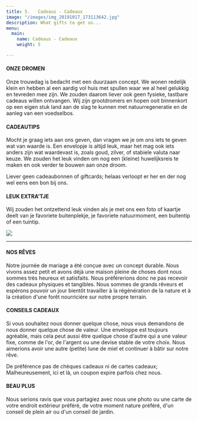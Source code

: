 ```yaml
---
title: 5.   Cadeaus - Cadeaux
image: "/images/img_20191017_173113642.jpg"
description: What gifts to get us...
menu:
  main:
    name: Cadeaus - Cadeaux
    weight: 5

---
```

#### ONZE DROMEN

Onze trouwdag is bedacht met een duurzaam concept. We wonen redelijk klein en hebben al een aardig vol huis met spullen waar we al heel gelukkig en tevreden mee zijn. We zouden daarom liever ook geen fysieke, tastbare cadeaus willen ontvangen. Wij zijn grootdromers en hopen ooit binnenkort op een eigen stuk land aan de slag te kunnen met natuurregeneratie en de aanleg van een voedselbos.

#### CADEAUTIPS

Mocht je graag iets aan ons geven, dan vragen we je om ons iets te geven wat van waarde is. Een envelopje is altijd leuk, maar het mag ook iets anders zijn wat waardevast is, zoals goud, zilver, of stabiele valuta naar keuze. We zouden het leuk vinden om nog een (kleine) huwelijksreis te maken en ook verder te bouwen aan onze droom.

Liever geen cadeaubonnen of giftcards; helaas verloopt er her en der nog wel eens een bon bij ons.

#### LEUK EXTRA'TJE

Wij zouden het ontzettend leuk vinden als je met ons een foto of kaartje deelt van je favoriete buitenplekje, je favoriete natuurmoment, een buitentip of een tuintip.

![](/images/img_20220212_154339.jpg)

***

#### NOS RÊVES

Notre journée de mariage a été conçue avec un concept durable. Nous vivons assez petit et avons déjà une maison pleine de choses dont nous sommes très heureux et satisfaits. Nous préférerions donc ne pas recevoir des cadeaux physiques et tangibles. Nous sommes de grands rêveurs et espérons pouvoir un jour bientôt travailler à la régénération de la nature et à la création d'une forêt nourricière sur notre propre terrain.

#### CONSEILS CADEAUX

Si vous souhaitez nous donner quelque chose, nous vous demandons de nous donner quelque chose de valeur. Une enveloppe est toujours agréable, mais cela peut aussi être quelque chose d'autre qui a une valeur fixe, comme de l'or, de l'argent ou une devise stable de votre choix. Nous aimerions avoir une autre (petite) lune de miel et continuer à bâtir sur notre rêve.

De préférence pas de chèques cadeaux ni de cartes cadeaux; Malheureusement, ici et là, un coupon expire parfois chez nous.

#### BEAU PLUS

Nous serions ravis que vous partagiez avec nous une photo ou une carte de votre endroit extérieur préféré, de votre moment nature préféré, d'un conseil de plein air ou d'un conseil de jardin.